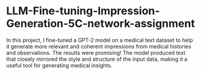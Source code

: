 # LLM-Fine-tuning-Impression-Generation-5C-network-assignment
In this project, I fine-tuned a GPT-2 model on a medical text dataset to help it generate more relevant and coherent impressions from medical histories and observations. The results were promising! The model produced text that closely mirrored the style and structure of the input data, making it a useful tool for generating medical insights. 
